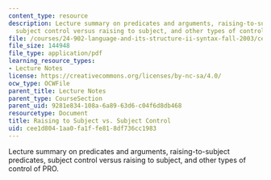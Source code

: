 ```yaml
---
content_type: resource
description: Lecture summary on predicates and arguments, raising-to-subject predicates,
  subject control versus raising to subject, and other types of control of PRO.
file: /courses/24-902-language-and-its-structure-ii-syntax-fall-2003/cee1d8041aa0fa1ffe818df736cc1983_mso12D.pdf
file_size: 144948
file_type: application/pdf
learning_resource_types:
- Lecture Notes
license: https://creativecommons.org/licenses/by-nc-sa/4.0/
ocw_type: OCWFile
parent_title: Lecture Notes
parent_type: CourseSection
parent_uid: 9281e834-108a-6a89-63d6-c04f6d8db468
resourcetype: Document
title: Raising to Subject vs. Subject Control
uid: cee1d804-1aa0-fa1f-fe81-8df736cc1983
---
```

Lecture summary on predicates and arguments, raising-to-subject predicates, subject control versus raising to subject, and other types of control of PRO.